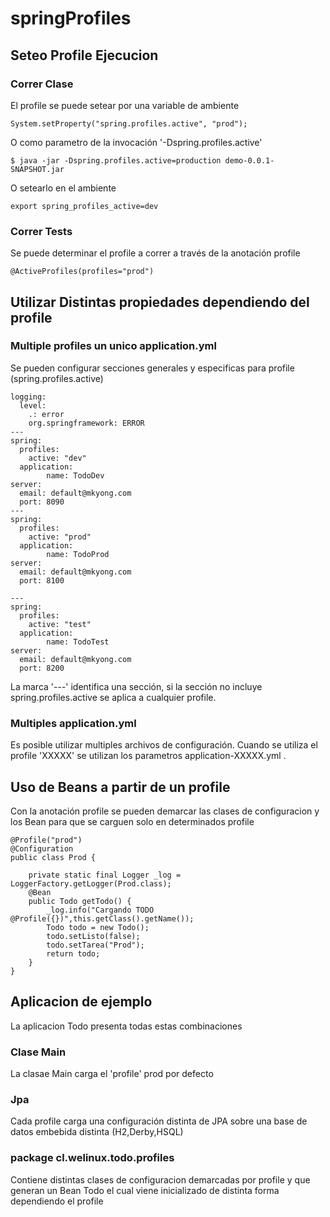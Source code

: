 # springProfiles
## Seteo Profile Ejecucion

### Correr Clase

El profile se puede setear por una variable de ambiente
```
System.setProperty("spring.profiles.active", "prod");
```

O como parametro de la invocación '-Dspring.profiles.active'
```
$ java -jar -Dspring.profiles.active=production demo-0.0.1-SNAPSHOT.jar
```
O setearlo en el ambiente
```
export spring_profiles_active=dev
```

### Correr Tests

Se puede determinar el profile a correr a través de la anotación profile

```
@ActiveProfiles(profiles="prod")
```

## Utilizar Distintas propiedades dependiendo del profile

### Multiple profiles un unico application.yml

Se pueden configurar secciones generales y especificas para profile (spring.profiles.active)
```
logging:
  level:
    .: error
    org.springframework: ERROR
---
spring:
  profiles:
    active: "dev"
  application:
        name: TodoDev
server:
  email: default@mkyong.com
  port: 8090
---
spring:
  profiles:
    active: "prod"
  application:
        name: TodoProd
server:
  email: default@mkyong.com
  port: 8100
  
---
spring:
  profiles:
    active: "test"
  application:
        name: TodoTest
server:
  email: default@mkyong.com
  port: 8200
```

La marca '---' identifica una sección, si la sección no incluye spring.profiles.active se aplica a cualquier profile.

### Multiples application.yml

Es posible utilizar multiples archivos de configuración. Cuando se utiliza el profile 'XXXXX' se utilizan los parametros application-XXXXX.yml . 

## Uso de Beans a partir de un profile

Con la anotación profile se pueden demarcar las clases de configuracion y los Bean para que se carguen solo en determinados profile

```
@Profile("prod")
@Configuration
public class Prod {
	
	private static final Logger _log = LoggerFactory.getLogger(Prod.class); 
	@Bean
	public Todo getTodo() {
		_log.info("Cargando TODO @Profile({})",this.getClass().getName());
		Todo todo = new Todo();
		todo.setListo(false);
		todo.setTarea("Prod");
		return todo;
	}
}
```

## Aplicacion de ejemplo

La aplicacion Todo presenta todas estas combinaciones

### Clase Main

La clasae Main carga el 'profile' prod por defecto

### Jpa

Cada profile carga una configuración distinta de JPA sobre una base de datos embebida distinta (H2,Derby,HSQL)

### package cl.welinux.todo.profiles

Contiene distintas clases de configuracion demarcadas por profile y que generan un Bean Todo el cual viene inicializado de distinta forma dependiendo el profile


